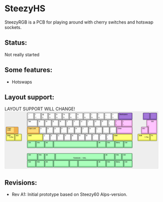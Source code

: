 # SteezyHS

SteezyRGB is a PCB for playing around with cherry switches and hotswap sockets.

## Status:
Not really started

## Some features:
- Hotswaps

## Layout support: 
LAYOUT SUPPORT WILL CHANGE!
![alt text](./readme-images/layout_support.jpg "Layout support")

## Revisions:
- Rev A1: Initial prototype based on Steezy60 Alps-version.